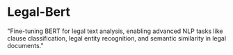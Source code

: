 # Legal-Bert
"Fine-tuning BERT for legal text analysis, enabling advanced NLP tasks like clause classification, legal entity recognition, and semantic similarity in legal documents."
